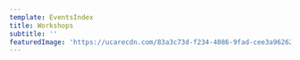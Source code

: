 ```yaml
---
template: EventsIndex
title: Workshops
subtitle: ''
featuredImage: 'https://ucarecdn.com/83a3c73d-f234-4086-9fad-cee3a9626230/'
---
```


